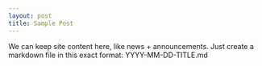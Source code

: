 ```yaml
---
layout: post
title: Sample Post
---
```

<p>We can keep site content here, like news + announcements. Just create a markdown file in this exact format: YYYY-MM-DD-TITLE.md</p>
